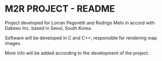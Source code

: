 # M2R PROJECT - README

Project developed for Lorran Pegoretti and Rodrigo Melo in accord with Dabeeo Inc. based in Seoul, South Korea.

Software will be developed in C and C++, responsible for rendering map images.


More info will be added according to the development of the project.

